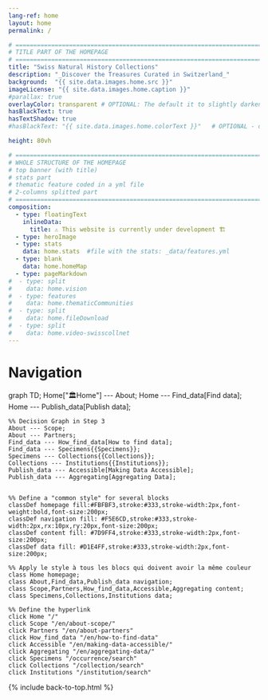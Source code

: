 ```yaml
---
lang-ref: home
layout: home
permalink: /

# ====================================================================================
# TITLE PART OF THE HOMEPAGE
# ====================================================================================
title: "Swiss Natural History Collections"
description: "_Discover the Treasures Curated in Switzerland_"
background:  "{{ site.data.images.home.src }}"
imageLicense: "{{ site.data.images.home.caption }}"
#parallax: true
overlayColor: transparent # OPTIONAL: The default it to slightly darken the image. Set to "transparent" to disable filter. Example value: #00000055
hasBlackText: true
hasTextShadow: true
#hasBlackText: "{{ site.data.images.home.colorText }}"   # OPTIONAL - default is black. Depending on your background image is can be useful to change text color

height: 80vh

# ====================================================================================
# WHOLE STRUCTURE OF THE HOMEPAGE
# top banner (with title)
# stats part
# thematic feature coded in a yml file
# 2-columns splitted part
# ====================================================================================
composition:
  - type: floatingText
    inlineData:
      title: ⚠️ This website is currently under development 🏗️
  - type: heroImage
  - type: stats
    data: home.stats  #file with the stats: _data/features.yml
  - type: blank
    data: home.homeMap
  - type: pageMarkdown
#  - type: split
#    data: home.vision
#  - type: features
#    data: home.thematicCommunities
#  - type: split
#    data: home.fileDownload
#  - type: split
#    data: home.video-swisscollnet
---
```


# Navigation

<head>
    <meta charset="UTF-8">
    <meta name="viewport" content="width=device-width, initial-scale=1.0">
    <title>SwissNatColl website tree</title>
    <script type="module">
        import mermaid from 'https://cdn.jsdelivr.net/npm/mermaid@10/dist/mermaid.esm.min.mjs';
        mermaid.initialize({ startOnLoad: true });
    </script>
</head>
<body>

<div class="mermaid">
graph TD;
    Home["🏛️Home"] --- About;
    Home --- Find_data[Find data];
    Home --- Publish_data[Publish data];

    %% Decision Graph in Step 3
    About --- Scope;
    About --- Partners;
    Find_data --- How_find_data[How to find data];
    Find_data --- Specimens{{Specimens}};
    Specimens --- Collections{{Collections}};
    Collections --- Institutions{{Institutions}};
    Publish_data --- Accessible[Making Data Accessible];
    Publish_data --- Aggregating[Aggregating Data];
    

    %% Define a "common style" for several blocks
    classDef homepage fill:#FBFBF3,stroke:#333,stroke-width:2px,font-weight:bold,font-size:200px;
    classDef navigation fill: #F5E6CD,stroke:#333,stroke-width:2px,rx:10px,ry:20px,font-size:200px;
    classDef content fill: #7D9FF4,stroke:#333,stroke-width:2px,font-size:200px;
    classDef data fill: #D1E4FF,stroke:#333,stroke-width:2px,font-size:200px;

    %% Apply le style à tous les blocs qui doivent avoir la même couleur
    class Home homepage;
    class About,Find_data,Publish_data navigation;
    class Scope,Partners,How_find_data,Accessible,Aggregating content;
    class Specimens,Collections,Institutions data;
    
    %% Define the hyperlink
    click Home "/"
    click Scope "/en/about-scope/"
    click Partners "/en/about-partners"
    click How_find_data "/en/how-to-find-data"
    click Accessible "/en/making-data-accessible/"
    click Aggregating "/en/aggregating-data/"
    click Specimens "/occurrence/search"
    click Collections "/collection/search"
    click Institutions "/institution/search"
</div>
</body>

{% include back-to-top.html %}
